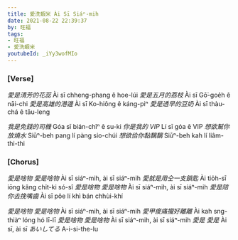 ```yaml
---
title: 愛洗蝦米 Ài Sī Siáⁿ-mih
date: 2021-08-22 22:39:37
by: 旺福
tags:
- 旺福
- 愛洗蝦米
youtubeId: _iYy3wofMIo
---
```


### [Verse]

*愛是清芳的花蕊*
Ài sī chheng-phang ê hoe-lúi
*愛是五月的荔枝*
Ài sī Gō͘-goe̍h ê nāi-chi
*愛是高雄的港邊*
Ài sī Ko-hiông ê káng-piⁿ
*愛是透早的豆奶*
Ài sī thàu-chá ê tāu-leng

*我是免錢的司機*
Góa sī bián-chîⁿ ê su-ki
*你是我的 VIP*
Lí sī góa ê VIP
*想欲幫你放燒水*
Siūⁿ-beh pang lí pàng sio-chúi
*想欲佮你黏黐黐*
Siūⁿ-beh kah lí liâm-thi-thi

### [Chorus]

*愛是啥物 愛是啥物*
Ài sī siáⁿ-mih, ài sī siáⁿ-mih
*愛就是用仝一支鎖匙*
Ài tio̍h-sī iōng kâng chi̍t-ki só-sî
*愛是啥物 愛是啥物*
Ài sī siáⁿ-mih, ài sī siáⁿ-mih
*愛是陪你去挽嘴齒*
Ài sī pôe lí khì bán chhùi-khí

*愛是啥物 愛是啥物*
Ài sī siáⁿ-mih, ài sī siáⁿ-mih
*愛甲痠痛攏好離離*
Ài kah sng-thiàⁿ lóng hó lī-lī
*愛是啥物 愛是啥物*
Ài sī siáⁿ-mih, ài sī siáⁿ-mih
*愛是 愛是*
Ài sī, ài sī
*あいしてる*
A-i-si-the-lu
